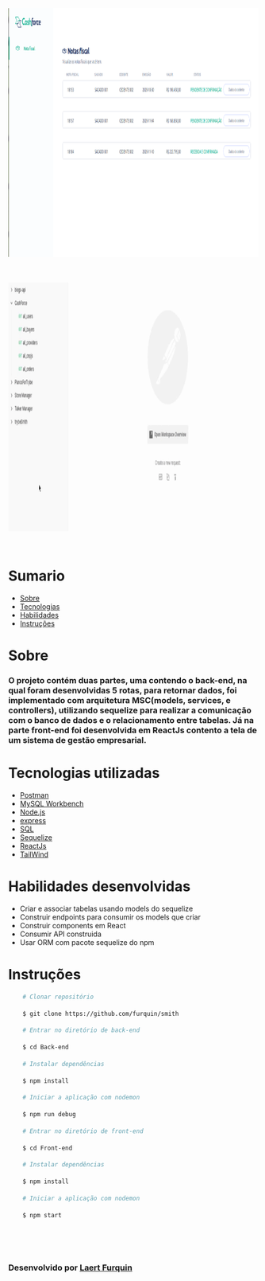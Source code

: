 <div align="center"> 
    <img width="920px" height="500px" align="center"src="./README/Page_NF.png">
</div>

<br>
<br>
<br>


<div align="center"> 
    <img width="920px" height="500px" align="center"src="./README/All_orders.gif">
</div>

<br>
<br>

# Sumario
   - [Sobre](#sobre)
   - [Tecnologias](#tecnologias-utilizadas)
   - [Habilidades](#habilidades-desenvolvidas)
   - [Instruções](#instruções)
#

# Sobre

###  O projeto contém duas partes, uma contendo o back-end, na qual foram desenvolvidas 5 rotas, para retornar dados, foi implementado com arquitetura MSC(models, services, e controllers), utilizando sequelize para realizar a comunicação com o banco de dados e o relacionamento entre tabelas. Já na parte front-end foi desenvolvida em ReactJs contento a tela de um sistema de gestão empresarial. 

#

# Tecnologias utilizadas
- [Postman](https://www.postman.com/)
- [MySQL Workbench](https://www.mysql.com/products/workbench/)
- [Node.js](https://nodejs.org/en/about/)
- [express](https://expressjs.com/pt-br/)
- [SQL](https://www.w3schools.com/sql/)
- [Sequelize](https://sequelize.org/)
- [ReactJs](https://reactjs.com/)
- [TailWind](https://tailwindcss.com/docs/installation)
#

# Habilidades desenvolvidas
- Criar e associar tabelas usando models do sequelize
- Construir endpoints para consumir os models que criar
- Construir components em React 
- Consumir API construida
- Usar ORM com pacote sequelize do npm

#

# Instruções

```bash
    # Clonar repositório

    $ git clone https://github.com/furquin/smith

    # Entrar no diretório de back-end

    $ cd Back-end

    # Instalar dependências

    $ npm install

    # Iniciar a aplicação com nodemon

    $ npm run debug

    # Entrar no diretório de front-end

    $ cd Front-end

    # Instalar dependências

    $ npm install

    # Iniciar a aplicação com nodemon

    $ npm start

```

<br>
<br>
<br>

### Desenvolvido por [Laert Furquin](https://github.com/furquin) 

